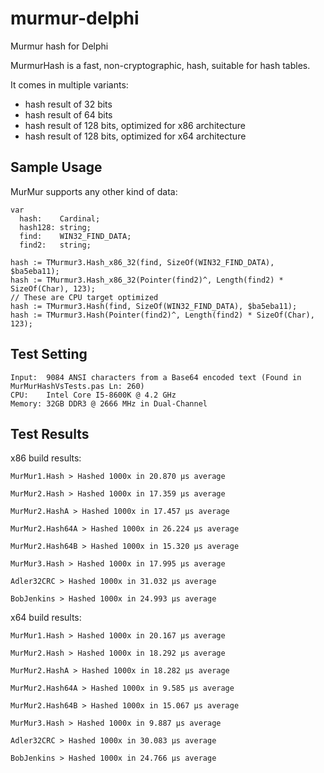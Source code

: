 # murmur-delphi
Murmur hash for Delphi

MurmurHash is a fast, non-cryptographic, hash, suitable for hash tables.

It comes in multiple variants:

- hash result of 32 bits
- hash result of 64 bits
- hash result of 128 bits, optimized for x86 architecture
- hash result of 128 bits, optimized for x64 architecture


Sample Usage
----------------

MurMur supports any other kind of data:

    var
      hash:    Cardinal;
      hash128: string;
      find:    WIN32_FIND_DATA;
      find2:   string;
    
    hash := TMurmur3.Hash_x86_32(find, SizeOf(WIN32_FIND_DATA), $ba5eba11);
    hash := TMurmur3.Hash_x86_32(Pointer(find2)^, Length(find2) * SizeOf(Char), 123);
    // These are CPU target optimized
    hash := TMurmur3.Hash(find, SizeOf(WIN32_FIND_DATA), $ba5eba11);
    hash := TMurmur3.Hash(Pointer(find2)^, Length(find2) * SizeOf(Char), 123);

Test Setting
----------------
    Input:  9084 ANSI characters from a Base64 encoded text (Found in MurMurHashVsTests.pas Ln: 260)
    CPU:    Intel Core I5-8600K @ 4.2 GHz
    Memory: 32GB DDR3 @ 2666 MHz in Dual-Channel

Test Results
----------------

x86 build results:

    MurMur1.Hash > Hashed 1000x in 20.870 µs average
    
    MurMur2.Hash > Hashed 1000x in 17.359 µs average
    
    MurMur2.HashA > Hashed 1000x in 17.457 µs average
    
    MurMur2.Hash64A > Hashed 1000x in 26.224 µs average
    
    MurMur2.Hash64B > Hashed 1000x in 15.320 µs average
    
    MurMur3.Hash > Hashed 1000x in 17.995 µs average
    
    Adler32CRC > Hashed 1000x in 31.032 µs average
    
    BobJenkins > Hashed 1000x in 24.993 µs average

x64 build results:

    MurMur1.Hash > Hashed 1000x in 20.167 µs average
    
    MurMur2.Hash > Hashed 1000x in 18.292 µs average
    
    MurMur2.HashA > Hashed 1000x in 18.282 µs average
    
    MurMur2.Hash64A > Hashed 1000x in 9.585 µs average
    
    MurMur2.Hash64B > Hashed 1000x in 15.067 µs average
    
    MurMur3.Hash > Hashed 1000x in 9.887 µs average
    
    Adler32CRC > Hashed 1000x in 30.083 µs average
    
    BobJenkins > Hashed 1000x in 24.766 µs average
